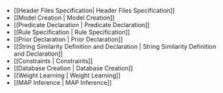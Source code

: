 * [[Header Files Specification| Header Files Specification]]
* [[Model Creation | Model Creation]]
* [[Predicate Declaration | Predicate Declaration]]
* [[Rule Specification | Rule Specification]]
* [[Prior Declaration | Prior Declaration]]
* [[String Similarity Definition and Declaration | String Similarity Definition and Declaration]]
* [[Constraints | Constraints]]
* [[Database Creation | Database Creation]]
* [[Weight Learning | Weight Learning]]
* [[MAP Inference | MAP Inference]]
